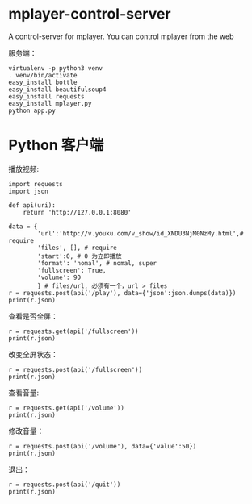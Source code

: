 mplayer-control-server
======================

A control-server for mplayer. You can control mplayer from the web

服务端：

    virtualenv -p python3 venv
    . venv/bin/activate
    easy_install bottle
    easy_install beautifulsoup4
    easy_install requests
    easy_install mplayer.py
    python app.py

Python 客户端
=============

播放视频:

    import requests
    import json
    
    def api(uri):
        return 'http://127.0.0.1:8080'
    
    data = {
            'url':'http://v.youku.com/v_show/id_XNDU3NjM0NzMy.html',# require
            'files', [], # require
            'start':0, # 0 为立即播放
            'format': 'nomal', # nomal, super
            'fullscreen': True,
            'volume': 90
            } # files/url, 必须有一个，url > files
    r = requests.post(api('/play'), data={'json':json.dumps(data)})
    print(r.json)

查看是否全屏：

    r = requests.get(api('/fullscreen'))
    print(r.json)

改变全屏状态：

    r = requests.post(api('/fullscreen'))
    print(r.json)

查看音量:

    r = requests.get(api('/volume'))
    print(r.json)

修改音量：

    r = requests.post(api('/volume'), data={'value':50})
    print(r.json)

退出：

    r = requests.post(api('/quit'))
    print(r.json)
